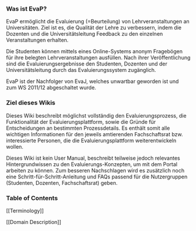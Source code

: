 ### Was ist EvaP?

EvaP ermöglicht die Evaluierung (=Beurteilung) von Lehrveranstaltungen an Universitäten. Ziel ist es, die Qualität der Lehre zu verbessern, indem die Dozenten und die Universitätsleitung Feedback zu den einzelnen Veranstaltungen erhalten.

Die Studenten können mittels eines Online-Systems anonym Fragebögen für ihre belegten Lehrveranstaltungen ausfüllen. Nach ihrer Veröffentlichung sind die Evaluierungsergebnisse den Studenten, Dozenten und der Universitätsleitung durch das Evaluierungssystem zugänglich.

EvaP ist der Nachfolger von EvaJ, welches unwartbar geworden ist und zum WS 2011/12 abgeschaltet wurde.

### Ziel dieses Wikis

Dieses Wiki beschreibt möglichst vollständig den Evaluierungsprozess, die Funktionalität der Evaluierungsplattform, sowie die Gründe für Entscheidungen an bestimmten Prozessdetails. Es enthält somit alle wichtigen Informationen für den jeweils amtierenden Fachschaftsrat bzw. interessierte Personen, die die Evaluierungsplattform weiterentwickeln wollen.

Dieses Wiki ist kein User Manual, beschreibt teilweise jedoch relevantes Hintergrundwissen zu den Evaluierungs-Konzepten, um mit dem Portal arbeiten zu können. Zum besseren Nachschlagen wird es zusätzlich noch eine Schritt-für-Schritt-Anleitung und FAQs passend für die Nutzergruppen (Studenten, Dozenten, Fachschaftsrat) geben.

### Table of Contents

[[Terminology]]

[[Domain Description]]